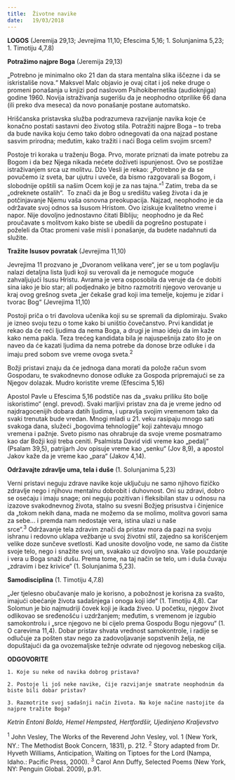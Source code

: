 ```yaml
---
title:  Životne navike
date:   19/03/2018
---
```


**LOGOS** (Jeremija 29,13; Jevrejima 11,10; Efescima 5,16; 1. Solunjanima 5,23; 1. Timotiju 4,7.8)

**Potražimo najpre Boga** (Jeremija 29,13)

„Potrebno je minimalno oko 21 dan da stara mentalna slika iščezne i da se iskristališe nova.“ Maksvel Malc objavio je ovaj citat i još neke druge o promeni ponašanja u knjizi pod naslovom Psihokibernetika (audioknjiga) godine 1960. Novija istraživanja sugerišu da je neophodno otprilike 66 dana (ili preko dva meseca) da novo ponašanje postane automatsko.

Hrišćanska pristavska služba podrazumeva razvijanje navika koje će konačno postati sastavni deo životog stila. Potražiti najpre Boga – to treba da bude navika koju ćemo tako dobro odnegovati da ona najzad postane sasvim prirodna; međutim, kako tražiti i naći Boga celim svojim srcem?

Postoje tri koraka u traženju Boga. Prvo, morate priznati da imate potrebu za Bogom i da bez Njega nikada nećete doživeti ispunjenost. Ovo se postižae istraživanjem srca uz molitvu. Džo Vesli je rekao: „Potrebno je da se povučemo iz sveta, bar ujutru i uveče, da bismo razgovarali sa Bogom, i slobodnije opštili sa našim Ocem koji je za nas tajna.“<sup>1</sup> Zatim, treba da se „odreknete ostalih“.  To znači da je Bog u središtu vašeg života i da je potčinjavanje Njemu vaša osnovna preokupacija. Najzad, neophodno je da održavate svoj odnos sa Isusom Hristom. Ovo iziskuje kvalitetno vreme i napor. Nije dovoljno jednostavno čitati Bibliju;  neophodno je da Reč proučavate s molitvom kako biste se ubedili da pogrešno postupate i poželeli da Otac promeni vaše misli i ponašanje, da budete nadahnuti da služite.

**Tražite Isusov povratak** (Jevrejima 11,10)

Jevrejima 11 prozvano je „Dvoranom velikana vere“, jer se u tom poglavlju nalazi detaljna lista ljudi koji su verovali da je nemoguće moguće zahvaljujući Isusu Hristu. Avrama je vera osposobila da veruje da će dobiti sina iako je bio star; ali podjednako je bitno razmotriti njegovo verovanje u kraj ovog grešnog sveta „jer čekaše grad koji ima temelje, kojemu je zidar i tvorac Bog“ (Jevrejima 11,10)

Postoji priča o tri đavolova učenika koji su se spremali da diplomiraju. Svako je izneo svoju tezu o tome kako bi uništio čovečanstvo. Prvi kandidat je rekao da će reći ljudima da nema Boga, a drugi je imao ideju da im kaže kako nema pakla. Teza trećeg kandidata bila je najuspešnija zato što je on naveo da će kazati ljudima da nema potrebe da donose brze odluke i da imaju pred sobom sve vreme ovoga sveta.<sup>2</sup>

Božji pristavi znaju da će jednoga dana morati da polože račun svom Gospodaru, te svakodnevno donose odluke za Gospoda pripremajući se za Njegov dolazak.
Mudro koristite vreme (Efescima 5,16)

Apostol Pavle u Efescima 5,16 podstiče nas da „svaku priliku što bolje iskoristimo“ (engl. prevod). Svaki marljivi pristav zna da je vreme jedno od najdragocenijih dobara datih ljudima, i upravlja svojim vremenom tako da svaki trenutak bude vredan. Mnogi mladi u 21. veku rasipaju mnogo sati svakoga dana, služeći „bogovima tehnologije“ koji zahtevaju mnogo vremena i pažnje. Sveto pismo nas ohrabruje da svoje vreme posmatramo kao dar Božji koji treba ceniti. Psalmista David vidi vreme kao „pedalj“ (Psalam 39,5), patrijarh Jov opisuje vreme kao „senku“ (Jov 8,9), a apostol Jakov kaže da je vreme kao „para“ (Jakov 4,14).

**Održavajte zdravlje uma, tela i duše** (1. Solunjanima 5,23)

Verni pristavi neguju zdrave navike koje uključuju ne samo njihovo fizičko zdravlje nego i njihovu mentalnu dobrobit i duhovnost. Oni su zdravi, dobro se osećaju i imaju snage; oni neguju pozitivan i fleksibilan stav u odnosu na izazove svakodnevnog života, stalno su svesni Božjeg prisustva i činjenice da „tokom nekih dana, mada ne možemo da se molimo, molitva govori sama za sebe... i premda nam nedostaje vera, istina ulazi u naše srce“.<sup>3</sup> Održavanje tela zdravim znači da pristav mora da pazi na svoju ishranu i redovno uklapa vežbanje u svoj životni stil, zajedno sa korišćenjem velike doze sunčeve svetlosti. Kad unosite dovoljno vode, ne samo da čistite svoje telo, nego i snažite svoj um, svakako uz dovoljno sna. Vaše pouzdanje i vera u Boga snaži dušu. Prema tome, na taj način se telo, um i duša čuvaju „zdravim i bez krivice“ (1. Solunjanima 5,23).

**Samodisciplina** (1. Timotiju 4,7.8)

„Jer tjelesno obučavanje malo je korisno, a pobožnost je korisna za svašto, imajući obećanje života sadašnjega i onoga koji ide“ (1. Timotiju 4,8). Car Solomun je bio najmudriji čovek koji je ikada živeo. U početku, njegov život odlikovao se sređenošću i uzdržanjem; međutim, s vremenom je izgubio samokontrolu i „srce njegovo ne bi cijelo prema Gospodu Bogu njegovu“ (1. O carevima 11,4). Dobar pristav shvata vrednost samokontrole, i radije se odlučuje za pošten stav nego za zadovoljavanje sopstvenih želja, ne dopuštajući da ga ovozemaljske težnje odvrate od njegovog nebeskog cilja.

**ODGOVORITE**

`1. Koje su neke od navika dobrog pristava?`

`2. Postoje li još neke navike, čije razvijanje smatrate neophodnim da biste bili dobar pristav?`

`3. Razmotrite svoj sadašnji način života. Na koje načine nastojite da najpre tražite Boga?`

_Ketrin Entoni Boldo, Hemel Hempsted, Hertfordšir, Ujedinjeno Kraljevstvo_

<sup>1</sup> John Vesley, The Works of the Reverend John Vesley, vol. 1 (New York, NY.: The Methodist Book Concern, 1831), p. 212.
<sup>2</sup> Story adapted from Dr. Hyveth Williams, Anticipation, Waiting on Tiptoes for the Lord (Nampa, Idaho.: Pacific Press, 2000).
<sup>3</sup> Carol Ann Duffy, Selected Poems (New York, NY: Penguin Global. 2009), p.91.
